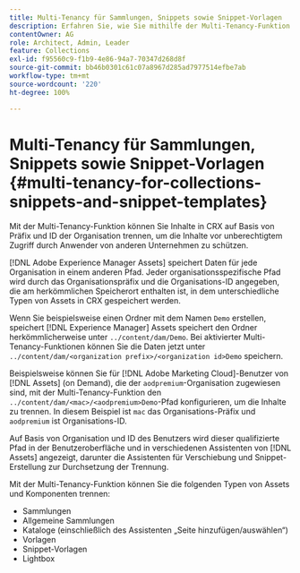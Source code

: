 ```yaml
---
title: Multi-Tenancy für Sammlungen, Snippets sowie Snippet-Vorlagen
description: Erfahren Sie, wie Sie mithilfe der Multi-Tenancy-Funktion Inhalte im CRX-Repository basierend auf der Kundenorganisation trennen können, um einen nicht autorisierten Zugriff zu verhindern.
contentOwner: AG
role: Architect, Admin, Leader
feature: Collections
exl-id: f95560c9-f1b9-4e86-94a7-70347d268d8f
source-git-commit: bb46b0301c61c07a8967d285ad7977514efbe7ab
workflow-type: tm+mt
source-wordcount: '220'
ht-degree: 100%

---
```


# Multi-Tenancy für Sammlungen, Snippets sowie Snippet-Vorlagen {#multi-tenancy-for-collections-snippets-and-snippet-templates}

Mit der Multi-Tenancy-Funktion können Sie Inhalte in CRX auf Basis von Präfix und ID der Organisation trennen, um die Inhalte vor unberechtigtem Zugriff durch Anwender von anderen Unternehmen zu schützen.

[!DNL Adobe Experience Manager Assets] speichert Daten für jede Organisation in einem anderen Pfad. Jeder organisationsspezifische Pfad wird durch das Organisationspräfix und die Organisations-ID angegeben, die am herkömmlichen Speicherort enthalten ist, in dem unterschiedliche Typen von Assets in CRX gespeichert werden.

Wenn Sie beispielsweise einen Ordner mit dem Namen `Demo` erstellen, speichert [!DNL Experience Manager] Assets speichert den Ordner herkömmlicherweise unter `../content/dam/Demo`. Bei aktivierter Multi-Tenancy-Funktionen können Sie die Daten jetzt unter `../content/dam/<organization prefix>/<organization id>Demo` speichern.

Beispielsweise können Sie für [!DNL Adobe Marketing Cloud]-Benutzer von [!DNL Assets] (on Demand), die der `aodpremium`-Organisation zugewiesen sind, mit der Multi-Tenancy-Funktion den `../content/dam/<mac>/<aodpremium>Demo`-Pfad konfigurieren, um die Inhalte zu trennen. In diesem Beispiel ist `mac` das Organisations-Präfix und `aodpremium` ist Organisations-ID.

Auf Basis von Organisation und ID des Benutzers wird dieser qualifizierte Pfad in der Benutzeroberfläche und in verschiedenen Assistenten von [!DNL Assets] angezeigt, darunter die Assistenten für Verschiebung und Snippet-Erstellung zur Durchsetzung der Trennung.

Mit der Multi-Tenancy-Funktion können Sie die folgenden Typen von Assets und Komponenten trennen:

* Sammlungen
* Allgemeine Sammlungen
* Kataloge (einschließlich des Assistenten „Seite hinzufügen/auswählen“)
* Vorlagen
* Snippet-Vorlagen
* Lightbox
